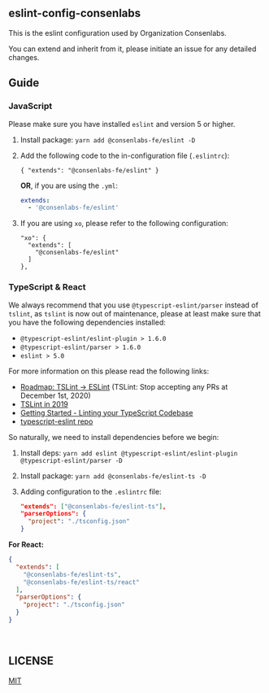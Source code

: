 ## eslint-config-consenlabs

This is the eslint configuration used by Organization Consenlabs.

You can extend and inherit from it, please initiate an issue for any detailed changes.

## Guide
### JavaScript

Please make sure you have installed `eslint` and version 5 or higher.

1. Install package: `yarn add @consenlabs-fe/eslint -D`
2. Add the following code to the in-configuration file (`.eslintrc`):

    ```
    { "extends": "@consenlabs-fe/eslint" }
    ```

    **OR**, if you are using the `.yml`:
    ```yml
    extends:
      - '@consenlabs-fe/eslint'
    ```

3. If you are using `xo`, please refer to the following configuration:

    ```
    "xo": {
      "extends": [
        "@consenlabs-fe/eslint"
      ]
    },
    ```

### TypeScript & React

We always recommend that you use `@typescript-eslint/parser` instead of `tslint`, as `tslint` is now out of maintenance,
please at least make sure that you have the following dependencies installed:

  - `@typescript-eslint/eslint-plugin > 1.6.0`
  - `@typescript-eslint/parser > 1.6.0`
  - `eslint > 5.0`

For more information on this please read the following links:

  - [Roadmap: TSLint -> ESLint](https://github.com/palantir/tslint/issues/4534) (TSLint: Stop accepting any PRs at December 1st, 2020)
  - [TSLint in 2019](https://medium.com/palantir/tslint-in-2019-1a144c2317a9)
  - [Getting Started - Linting your TypeScript Codebase](https://github.com/typescript-eslint/typescript-eslint/blob/master/docs/getting-started/linting/README.md)
  - [typescript-eslint repo](https://github.com/typescript-eslint/typescript-eslint)

So naturally, we need to install dependencies before we begin:

1. Install deps: `yarn add eslint @typescript-eslint/eslint-plugin @typescript-eslint/parser -D`
2. Install package: `yarn add @consenlabs-fe/eslint-ts -D`
3. Adding configuration to the `.eslintrc` file:

    ```json
    "extends": ["@consenlabs-fe/eslint-ts"],
    "parserOptions": {
      "project": "./tsconfig.json"
    }
    ```

**For React:**
```json
{
  "extends": [
    "@consenlabs-fe/eslint-ts",
    "@consenlabs-fe/eslint-ts/react"
  ],
  "parserOptions": {
    "project": "./tsconfig.json"
  }
}
```

<br/>

## LICENSE
[MIT](https://github.com/@consenlabs/eslint/blob/master/LICENSE)
